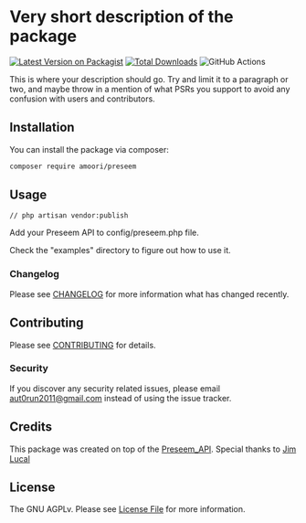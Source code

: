# Very short description of the package
[![Latest Version on Packagist](https://img.shields.io/packagist/v/amoori/preseem.svg?style=flat-square)](https://packagist.org/packages/amoori/preseem)
[![Total Downloads](https://img.shields.io/packagist/dt/amoori/preseem.svg?style=flat-square)](https://packagist.org/packages/amoori/preseem)
![GitHub Actions](https://github.com/amoori/preseem/actions/workflows/main.yml/badge.svg)

This is where your description should go. Try and limit it to a paragraph or two, and maybe throw in a mention of what PSRs you support to avoid any confusion with users and contributors.

## Installation
You can install the package via composer:

```bash
composer require amoori/preseem
```

## Usage

```
// php artisan vendor:publish
```
Add your Preseem API to config/preseem.php file.

Check the "examples" directory to figure out how to use it.


### Changelog
Please see [CHANGELOG](CHANGELOG.md) for more information what has changed recently.

## Contributing
Please see [CONTRIBUTING](CONTRIBUTING.md) for details.

### Security
If you discover any security related issues, please email aut0run2011@gmail.com instead of using the issue tracker.

## Credits
This package was created on top of the [Preseem_API](https://github.com/jimlucas/Preseem_API/tree/master). Special thanks to [Jim Lucal](https://github.com/jimlucas)

## License
The GNU AGPLv. Please see [License File](LICENSE.md) for more information.



